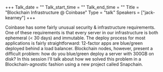 +++
Talk_date = ""
Talk_start_time = ""
Talk_end_time = ""
Title = "Blockchain Infrastructure @ Coinbase"
Type = "talk"
Speakers = ["jack-kearney"]
+++

Coinbase has some fairly unusual security & infrastructure requirements. One of these requirements is that every server in our infrastructure is both ephemeral (< 30 days) and immutable. The deploy process for most applications is fairly straightforward: 12-factor apps are blue/green deployed behind a load balancer. Blockchain nodes, however, present a difficult problem: how do you blue/green deploy a server with 300GB on disk? In this session I'll talk about how we solved this problem in a Blockchain-agnostic fashion using a new project called Snapchain.